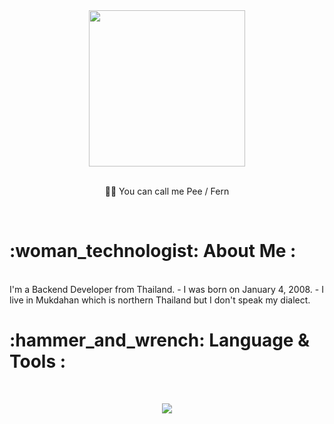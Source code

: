 <div id="header" align="center">
  <img src="https://media.tenor.com/PDJrqI6ktv8AAAAi/anime-girl.gif" width="250"/>
</div>
<br>
<p align="center">
  🥐🥨 You can call me <a>Pee / Fern</a>
</p>
<br>
 <h1>:woman_technologist: About Me :</h1>
 <br>
<div>
  I'm a Backend Developer from Thailand.
  - I was born on January 4, 2008.
  - I live in Mukdahan which is northern Thailand but I don't speak my dialect.
<br>
 <h1>:hammer_and_wrench: Language & Tools :</h1>
</div>
<br>
<p align="center">
  <a href="https://skillicons.dev">
    <img src="https://skillicons.dev/icons?i=stackoverflow,github,linux,docker,js,react,bootstrap,nodejs,express,mysql,mongodb" />
  </a>
</p>

